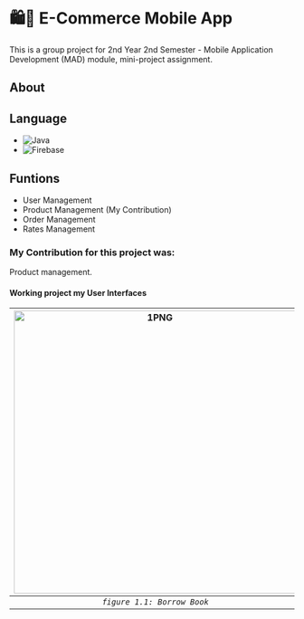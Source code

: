 # 🛍🛒 E-Commerce Mobile App
This is a group project for 2nd Year 2nd Semester - Mobile Application Development (MAD) module, mini-project assignment. 
## About
## Language 
* ![Java](https://img.shields.io/badge/Language-Java-brown)
* ![Firebase](https://img.shields.io/badge/Databse-Firebase-yellow)
## Funtions
* User Management
* Product Management (My Contribution)
* Order Management 
* Rates Management
### My Contribution for this project was:
Product management.

#### Working project my User Interfaces

  | <img width=500 alt="1PNG" src="https://user-images.githubusercontent.com/57215584/97003224-be5cf300-1558-11eb-8e23-0de5cb569482.png"> |<img  width=500 alt="2PNG" a src="https://user-images.githubusercontent.com/57215584/97003235-c4eb6a80-1558-11eb-8145-7687bafb9a5f.png">  | <img width=500 alt="1PNG" src="https://user-images.githubusercontent.com/57215584/97003241-c87ef180-1558-11eb-9e19-cf5dc5c33674.png"> |<img  width=500 alt="2PNG" a src="https://user-images.githubusercontent.com/57215584/97003250-cc127880-1558-11eb-84df-dde004b34195.png"> | <img width=500 alt="1PNG" src="https://user-images.githubusercontent.com/57215584/97003258-d03e9600-1558-11eb-936b-a782468a19af.png"> |<img  width=500 alt="2PNG" a src="https://user-images.githubusercontent.com/57215584/97003275-d5034a00-1558-11eb-91fb-01a82d9a6889.png">
|:--:|:--:|:--:|:--:|:--:|:--:|
| *`figure 1.1: Borrow Book`* | *`figure 1.2: Payments`* | *`figure 1.1: Borrow Book`* |*`figure 1.1: Borrow Book`* |*`figure 1.1: Borrow Book`* |*`figure 1.2: Payments`* |

